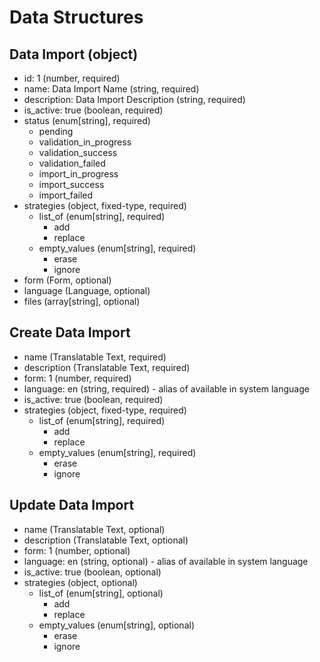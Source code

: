 # Data Structures

## Data Import (object)
+ id: 1 (number, required)
+ name: Data Import Name (string, required)
+ description: Data Import Description (string, required)
+ is_active: true (boolean, required)
+ status (enum[string], required)
    - pending
    - validation_in_progress
    - validation_success
    - validation_failed
    - import_in_progress
    - import_success
    - import_failed
+ strategies (object, fixed-type, required)
    + list_of (enum[string], required)
        - add
        - replace
    + empty_values (enum[string], required)
        - erase
        - ignore
+ form (Form, optional)
+ language (Language, optional)
+ files (array[string], optional)

## Create Data Import
+ name (Translatable Text, required)
+ description (Translatable Text, required)
+ form: 1 (number, required)
+ language: en (string, required) - alias of available in system language
+ is_active: true (boolean, required)
+ strategies (object, fixed-type, required)
    + list_of (enum[string], required)
        - add
        - replace
    + empty_values (enum[string], required)
        - erase
        - ignore
        
## Update Data Import
+ name (Translatable Text, optional)
+ description (Translatable Text, optional)
+ form: 1 (number, optional)
+ language: en (string, optional) - alias of available in system language
+ is_active: true (boolean, optional)
+ strategies (object, optional)
    + list_of (enum[string], optional)
        - add
        - replace
    + empty_values (enum[string], optional)
        - erase
        - ignore
